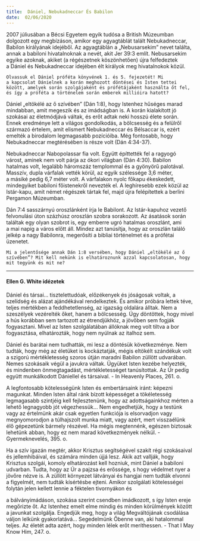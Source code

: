 ```yaml
---
title:  Dániel, Nebukadneccar És Babilon
date:  02/06/2020
---
```


2007 júliusában a Bécsi Egyetem egyik tudósa a British Múzeumban dolgozott egy megbízáson, amikor egy agyagtáblát talált Nebukadneccar, Babilon királyának idejéből. Az agyagtáblán a „Nebusarsekim” nevet találta, annak a babiloni hivatalnoknak a nevét, akit Jer 39:3 említ. Nebusarsekim egyike azoknak, akiket (a régészetnek köszönhetően) újra felfedeztek a Dániel és Nebukadneccar idejében élt királyok meg hivatalnokok közül.

`Olvassuk el Dániel próféta könyvének 1. és 5. fejezetét! Mi a kapcsolat Dánielnek a korán meghozott döntései és Isten tettei között, amelyek során szolgájaként és prófétájaként használta őt fel, és így a próféta a történelem során emberek millióira hatott?`

Dániel „eltökélé az ő szívében” (Dán 1:8), hogy Istenhez hűséges marad mindabban, amit megeszik és az imádságban is. A korán kialakított jó szokásai az életmódjává váltak, és erőt adtak neki hosszú élete során. Ennek eredménye lett a világos gondolkodás, a bölcsesség és a felülről származó értelem, amit elismert Nebukadneccar és Bélsaccar is, ezért emelték a birodalom legmagasabb pozícióiba. Még fontosabb, hogy Nebukadneccar megtérésében is része volt (Dán 4:34-37).

Nebukadneccar Nabopolassar fia volt. Együtt építtették fel a ragyogó várost, aminek nem volt párja az ókori világban (Dán 4:30). Babilon hatalmas volt, legalább háromszáz templommal és a gyönyörű palotával. Masszív, dupla várfalak vették körül, az egyik szélessége 3,6 méter, a másiké pedig 6,7 méter volt. A várfalakon nyolc főkapu ékeskedett, mindegyiket babiloni főistenekről nevezték el. A leghíresebb ezek közül az Istár-kapu, amit német régészek tártak fel, majd újra felépítettek a berlini Pergamon Múzeumban.

Dán 7:4 sasszárnyú oroszlánként írja le Babilont. Az Istár-kapuhoz vezető felvonulási úton százhúsz oroszlán szobra sorakozott. Az ásatások során találtak egy olyan szobrot is, egy emberre ugró hatalmas oroszlánt, ami a mai napig a város előtt áll. Mindez azt tanúsítja, hogy az oroszlán találó jelkép a nagy Babilonra, megerősíti a bibliai történelmet és a prófétai üzenetet.

`Mi a jelentősége annak Dán 1:8 versében, hogy Dániel „eltökélé az ő szívében”? Mit kell nekünk is elhatároznunk azzal kapcsolatosan, hogy mit tegyünk és mit ne?`

---

#### Ellen G. White idézetek

Dániel és társai... tisztelettudóak, előzékenyek és jóságosak voltak, a szelídség és alázat ajándékával rendelkeztek. És amikor próbára lettek téve, teljes mértékben a feddhetetlenség, az igazság oldalára álltak. Nem a szeszélyek vezérelték őket, hanem a bölcsesség. Úgy döntöttek, hogy mivel a hús korábban sem tartozott az étrendjükhöz, a jövőben sem fogják fogyasztani. Mivel az Isten szolgálatában állóknak meg volt tiltva a bor fogyasztása, elhatározták, hogy nem nyúlnak az italhoz sem.

Dániel és barátai nem tudhatták, mi lesz a döntésük következménye. Nem tudták, hogy még az életüket is kockáztatják, mégis eltökélt szándékuk volt a szigorú mértékletesség szoros útján maradni Babilon züllött udvarában. Nemes szokásaik végül a javukra váltak. Ügyüket Isten kezébe helyezték, és mindenben önmegtagadást, mértékletességet tanúsítottak. Az Úr pedig együtt munkálkodott Dániellel és társaival. - In Heavenly Places, 261. o.

A legfontosabb kötelességünk Isten és embertársaink iránt: képezni magunkat. Minden Isten által ránk bízott képességet a tökéletesség legmagasabb szintjéig kell fejlesztenünk, hogy az adottságainkhoz mérten a lehető legnagyobb jót végezhessük... Nem engedhetjük, hogy a testünk vagy az értelmünk akár csak egyetlen funkciója is elsorvadjon vagy megnyomorodjon a túlhajszolt munka miatt, vagy azért, mert visszaélünk élő gépezetünk bármely részével. Ha mégis megtennénk, egészen biztosak lehetünk abban, hogy ez nem marad következmények nélkül. - Gyermeknevelés, 395. o.

Ha a szív igazán megtér, akkor Krisztus segítségével szakít régi szokásaival és jellemhibáival, és számára minden újjá lesz. Akik azt vallják, hogy Krisztus szolgái, komoly elhatározást kell hozniuk, mint Dániel a babiloni udvarban. Tudta, hogy az Úr a pajzsa és erőssége, s hogy védelmet nyer a jövőre nézve is. A züllött környezet látványai és hangjai nem tudták elvonni a figyelmét, nem tudták kísértésbe ejteni. Amikor szolgálati kötelességei folytán jelen kellett lennie a féktelen tivornyákon és

a bálványimádáson, szokása szerint csendben imádkozott, s így Isten ereje megőrizte őt. Az Istenhez emelt elme mindig és minden körülmények között a javunkat szolgálja. Engedjük meg, hogy a világ Megváltójának csodálása váljon lelkünk gyakorlatává... Segedelmünk Őbenne van, aki hatalommal teljes. Az életét adta azért, hogy minden lélek erőt meríthessen. - That I May Know Him, 247. o.

